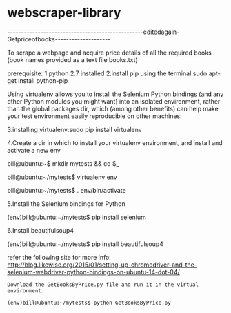 # webscraper-library


-------------------------------------------------editedagain-Getpriceofbooks--------------------




To scrape a webpage and acquire price details of all the required books .(book names provided as a text file books.txt)

prerequisite:
  1.python 2.7 installed
  2.install pip using the terminal:sudo apt-get install python-pip
  
  
  
  Using virtualenv allows you to install the Selenium Python bindings (and any other Python modules you might want) into an isolated environment, rather than the global packages dir, which (among other benefits) can help make your test environment easily reproducible on other machines:
  
  
  3.installing virtualenv:sudo pip install virtualenv

  4.Create a dir in which to install your virtualenv environment, and install and activate a new env
  
   bill@ubuntu:~$ mkdir mytests && cd $_

  bill@ubuntu:~/mytests$ virtualenv env

  bill@ubuntu:~/mytests$ . env/bin/activate
  
  5.Install the Selenium bindings for Python

  (env)bill@ubuntu:~/mytests$ pip install selenium
  
  6.Install beautifulsoup4
  
  (env)bill@ubuntu:~/mytests$ pip install beautifulsoup4
   
  refer the following site for more info:
    http://blog.likewise.org/2015/01/setting-up-chromedriver-and-the-selenium-webdriver-python-bindings-on-ubuntu-14-dot-04/
    
    Download the GetBooksByPrice.py file and run it in the virtual environment.
    
    (env)bill@ubuntu:~/mytests$ python GetBooksByPrice.py
    
    
